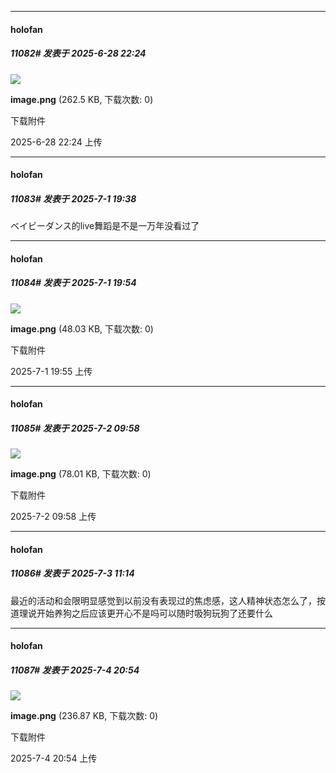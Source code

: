 ﻿
*****

####  holofan  
##### 11082#       发表于 2025-6-28 22:24

<img src="https://img.stage1st.com/forum/202506/28/222412oi5suuimuawaztu4.png" referrerpolicy="no-referrer">

<strong>image.png</strong> (262.5 KB, 下载次数: 0)

下载附件

2025-6-28 22:24 上传

*****

####  holofan  
##### 11083#       发表于 2025-7-1 19:38

ベイビーダンス的live舞蹈是不是一万年没看过了


*****

####  holofan  
##### 11084#       发表于 2025-7-1 19:54

<img src="https://img.stage1st.com/forum/202507/01/195514e6kjek92z6g79j43.png" referrerpolicy="no-referrer">

<strong>image.png</strong> (48.03 KB, 下载次数: 0)

下载附件

2025-7-1 19:55 上传

*****

####  holofan  
##### 11085#       发表于 2025-7-2 09:58

<img src="https://img.stage1st.com/forum/202507/02/095839no63dcpx2zxeerz0.png" referrerpolicy="no-referrer">

<strong>image.png</strong> (78.01 KB, 下载次数: 0)

下载附件

2025-7-2 09:58 上传


*****

####  holofan  
##### 11086#       发表于 2025-7-3 11:14

最近的活动和会限明显感觉到以前没有表现过的焦虑感，这人精神状态怎么了，按道理说开始养狗之后应该更开心不是吗可以随时吸狗玩狗了还要什么

*****

####  holofan  
##### 11087#       发表于 2025-7-4 20:54

<img src="https://img.stage1st.com/forum/202507/04/205426d0amjikk8kj0ex0a.png" referrerpolicy="no-referrer">

<strong>image.png</strong> (236.87 KB, 下载次数: 0)

下载附件

2025-7-4 20:54 上传

